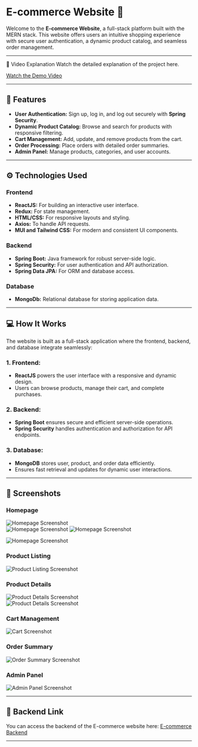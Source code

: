 # E-commerce Website 🛒  

Welcome to the **E-commerce Website**, a full-stack platform built with the MERN stack. This website offers users an intuitive shopping experience with secure user authentication, a dynamic product catalog, and seamless order management.  

---
🎥 Video Explanation
Watch the detailed explanation of the project here.

[Watch the Demo Video](https://drive.google.com/file/d/1x1Mx_BnOusDa875OR8bdUOqV1XwqqBIe/view?usp=sharing)

-----

## 🚀 Features  
- **User Authentication:** Sign up, log in, and log out securely with **Spring Security**.  
- **Dynamic Product Catalog:** Browse and search for products with responsive filtering.  
- **Cart Management:** Add, update, and remove products from the cart.  
- **Order Processing:** Place orders with detailed order summaries.  
- **Admin Panel:** Manage products, categories, and user accounts.  

---

## ⚙️ Technologies Used  

### Frontend  
- **ReactJS:** For building an interactive user interface.  
- **Redux:** For state management.  
- **HTML/CSS:** For responsive layouts and styling.  
- **Axios:** To handle API requests.  
- **MUI and Tailwind CSS:** For modern and consistent UI components.  

### Backend  
- **Spring Boot:** Java framework for robust server-side logic.  
- **Spring Security:** For user authentication and API authorization.  
- **Spring Data JPA:** For ORM and database access.  

### Database  
- **MongoDb:** Relational database for storing application data.  

---

## 💻 How It Works  

The website is built as a full-stack application where the frontend, backend, and database integrate seamlessly:  

### 1. **Frontend:**  
   - **ReactJS** powers the user interface with a responsive and dynamic design.  
   - Users can browse products, manage their cart, and complete purchases.  

### 2. **Backend:**  
   - **Spring Boot** ensures secure and efficient server-side operations.  
   - **Spring Security** handles authentication and authorization for API endpoints.  

### 3. **Database:**  
   - **MongoDB** stores user, product, and order data efficiently.  
   - Ensures fast retrieval and updates for dynamic user interactions.  

---

## 📸 Screenshots  

### **Homepage**  
![Homepage Screenshot](https://github.com/ARMAN8910/E-commerce/blob/a32150b3bf906766f4e7aea8cd320f6cb1874bfd/p1.png)  
![Homepage Screenshot](https://github.com/ARMAN8910/E-commerce/blob/a32150b3bf906766f4e7aea8cd320f6cb1874bfd/p2.png) 
![Homepage Screenshot](https://github.com/ARMAN8910/E-commerce/blob/a32150b3bf906766f4e7aea8cd320f6cb1874bfd/p3.png) 
 
![Homepage Screenshot](https://github.com/ARMAN8910/E-commerce/blob/a32150b3bf906766f4e7aea8cd320f6cb1874bfd/p4.png)  


### **Product Listing**  
![Product Listing Screenshot](https://github.com/ARMAN8910/E-commerce/blob/a32150b3bf906766f4e7aea8cd320f6cb1874bfd/p5.png)  

### **Product Details**  
![Product Details Screenshot](https://github.com/ARMAN8910/E-commerce/blob/a32150b3bf906766f4e7aea8cd320f6cb1874bfd/p6.png)  
![Product Details Screenshot](https://github.com/ARMAN8910/E-commerce/blob/a32150b3bf906766f4e7aea8cd320f6cb1874bfd/p7.png)  


### **Cart Management**  
![Cart Screenshot](https://github.com/ARMAN8910/E-commerce/blob/a32150b3bf906766f4e7aea8cd320f6cb1874bfd/p8.png)  

### **Order Summary**  
![Order Summary Screenshot](https://github.com/ARMAN8910/E-commerce/blob/a32150b3bf906766f4e7aea8cd320f6cb1874bfd/p9.png)  

### **Admin Panel**  
![Admin Panel Screenshot](https://github.com/ARMAN8910/E-commerce/blob/a32150b3bf906766f4e7aea8cd320f6cb1874bfd/p9.png)  

---

## 🔗 Backend Link  

You can access the backend of the E-commerce website here: [E-commerce Backend](https://github.com/ARMAN8910/ecommerce-backend)  

---


